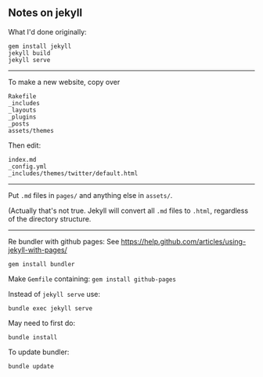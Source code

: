 ## Notes on jekyll


What I'd done originally:

```
gem install jekyll
jekyll build
jekyll serve
```

---

To make a new website, copy over

```
Rakefile
_includes
_layouts
_plugins
_posts
assets/themes
```

Then edit:

```
index.md
_config.yml
_includes/themes/twitter/default.html
```

---

Put `.md` files in `pages/` and anything else in `assets/`.

(Actually that's not true. Jekyll will convert all `.md` files to
`.html`, regardless of the directory structure.

---

Re bundler with github pages:
See <https://help.github.com/articles/using-jekyll-with-pages/>

```
gem install bundler
```

Make `Gemfile` containing: `gem install github-pages`

Instead of `jekyll serve` use:

```
bundle exec jekyll serve
```

May need to first do:

```
bundle install
```

To update bundler:

```
bundle update
```
